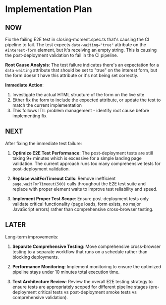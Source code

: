 # Implementation Plan

## NOW

Fix the failing E2E test in closing-moment.spec.ts that's causing the CI pipeline to fail. The test expects `data-waiting="true"` attribute on the `#interest-form` element, but it's receiving an empty string. This is causing the post-deployment validation to fail in the CI pipeline.

**Root Cause Analysis**: The test failure indicates there's an expectation for a `data-waiting` attribute that should be set to "true" on the interest form, but the form doesn't have this attribute or it's not being set correctly.

**Immediate Action**: 
1. Investigate the actual HTML structure of the form on the live site
2. Either fix the form to include the expected attribute, or update the test to match the current implementation
3. This follows ITIL problem management - identify root cause before implementing fix

## NEXT

After fixing the immediate test failure:

1. **Optimize E2E Test Performance**: The post-deployment tests are still taking 9+ minutes which is excessive for a simple landing page validation. The current approach runs too many comprehensive tests for post-deployment validation.

2. **Replace waitForTimeout Calls**: Remove inefficient `page.waitForTimeout(500)` calls throughout the E2E test suite and replace with proper element waits to improve test reliability and speed.

3. **Implement Proper Test Scope**: Ensure post-deployment tests only validate critical functionality (page loads, form exists, no major JavaScript errors) rather than comprehensive cross-browser testing.

## LATER

Long-term improvements:

1. **Separate Comprehensive Testing**: Move comprehensive cross-browser testing to a separate workflow that runs on a schedule rather than blocking deployments.

2. **Performance Monitoring**: Implement monitoring to ensure the optimized pipeline stays under 10 minutes total execution time.

3. **Test Architecture Review**: Review the overall E2E testing strategy to ensure tests are appropriately scoped for different pipeline stages (pre-deployment critical tests vs post-deployment smoke tests vs comprehensive validation).
